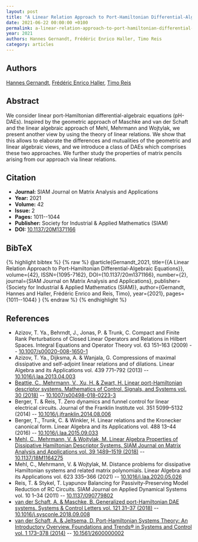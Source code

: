 ```yaml
---
layout: post
title: "A Linear Relation Approach to Port-Hamiltonian Differential-Algebraic Equations"
date: 2021-06-22 00:00:00 +0100
permalink: a-linear-relation-approach-to-port-hamiltonian-differential-algebraic-equations
year: 2021
authors: Hannes Gernandt, Frédéric Enrico Haller, Timo Reis
category: articles
---
```

 
## Authors
[Hannes Gernandt](authors/hannes-gernandt), [Frédéric Enrico Haller](authors/frederic-enrico-haller), [Timo Reis](authors/timo-reis)
 
## Abstract
We consider linear port-Hamiltonian differential-algebraic equations (pH-DAEs). Inspired by the geometric approach of Maschke and van der Schaft and the linear algebraic approach of Mehl, Mehrmann and Wojtylak, we present another view by using the theory of linear relations. We show that this allows to elaborate the differences and mutualities of the geometric and linear algebraic views, and we introduce a class of DAEs which comprises these two approaches. We further study the properties of matrix pencils arising from our approach via linear relations.
 
## Citation
- **Journal:** SIAM Journal on Matrix Analysis and Applications
- **Year:** 2021
- **Volume:** 42
- **Issue:** 2
- **Pages:** 1011--1044
- **Publisher:** Society for Industrial & Applied Mathematics (SIAM)
- **DOI:** [10.1137/20M1371166](https://doi.org/10.1137/20M1371166)
 
## BibTeX
{% highlight bibtex %}
{% raw %}
@article{Gernandt_2021,
  title={{A Linear Relation Approach to Port-Hamiltonian Differential-Algebraic Equations}},
  volume={42},
  ISSN={1095-7162},
  DOI={10.1137/20m1371166},
  number={2},
  journal={SIAM Journal on Matrix Analysis and Applications},
  publisher={Society for Industrial & Applied Mathematics (SIAM)},
  author={Gernandt, Hannes and Haller, Frédéric Enrico and Reis, Timo},
  year={2021},
  pages={1011--1044}
}
{% endraw %}
{% endhighlight %}
 
## References
- Azizov, T. Ya., Behrndt, J., Jonas, P. & Trunk, C. Compact and Finite Rank Perturbations of Closed Linear Operators and Relations in Hilbert Spaces. Integral Equations and Operator Theory vol. 63 151–163 (2009) -- [10.1007/s00020-008-1650-1](https://doi.org/10.1007/s00020-008-1650-1)
- Azizov, T. Ya., Dijksma, A. & Wanjala, G. Compressions of maximal dissipative and self-adjoint linear relations and of dilations. Linear Algebra and its Applications vol. 439 771–792 (2013) -- [10.1016/j.laa.2013.04.003](https://doi.org/10.1016/j.laa.2013.04.003)
- [Beattie, C., Mehrmann, V., Xu, H. & Zwart, H. Linear port-Hamiltonian descriptor systems. Mathematics of Control, Signals, and Systems vol. 30 (2018)](linear-port-hamiltonian-descriptor-systems) -- [10.1007/s00498-018-0223-3](https://doi.org/10.1007/s00498-018-0223-3)
- Berger, T. & Reis, T. Zero dynamics and funnel control for linear electrical circuits. Journal of the Franklin Institute vol. 351 5099–5132 (2014) -- [10.1016/j.jfranklin.2014.08.006](https://doi.org/10.1016/j.jfranklin.2014.08.006)
- Berger, T., Trunk, C. & Winkler, H. Linear relations and the Kronecker canonical form. Linear Algebra and its Applications vol. 488 13–44 (2016) -- [10.1016/j.laa.2015.09.033](https://doi.org/10.1016/j.laa.2015.09.033)
- [Mehl, C., Mehrmann, V. & Wojtylak, M. Linear Algebra Properties of Dissipative Hamiltonian Descriptor Systems. SIAM Journal on Matrix Analysis and Applications vol. 39 1489–1519 (2018)](linear-algebra-properties-of-dissipative-hamiltonian-descriptor-systems) -- [10.1137/18M1164275](https://doi.org/10.1137/18M1164275)
- Mehl, C., Mehrmann, V. & Wojtylak, M. Distance problems for dissipative Hamiltonian systems and related matrix polynomials. Linear Algebra and its Applications vol. 623 335–366 (2021) -- [10.1016/j.laa.2020.05.026](https://doi.org/10.1016/j.laa.2020.05.026)
- Reis, T. & Stykel, T. Lyapunov Balancing for Passivity-Preserving Model Reduction of RC Circuits. SIAM Journal on Applied Dynamical Systems vol. 10 1–34 (2011) -- [10.1137/090779802](https://doi.org/10.1137/090779802)
- [van der Schaft, A. & Maschke, B. Generalized port-Hamiltonian DAE systems. Systems &amp; Control Letters vol. 121 31–37 (2018)](generalized-port-hamiltonian-dae-systems) -- [10.1016/j.sysconle.2018.09.008](https://doi.org/10.1016/j.sysconle.2018.09.008)
- [van der Schaft, A. & Jeltsema, D. Port-Hamiltonian Systems Theory: An Introductory Overview. Foundations and Trends® in Systems and Control vol. 1 173–378 (2014)](port-hamiltonian-systems-theory-an-introductory-overview-journal) -- [10.1561/2600000002](https://doi.org/10.1561/2600000002)

